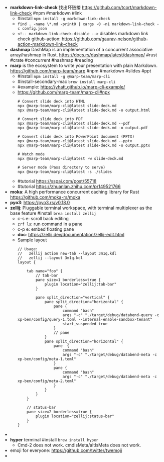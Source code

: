 - **markdown-link-check**
  找出坏链接 https://github.com/tcort/markdown-link-check 
  #npm #markdown #link
	- #install `npm install -g markdown-link-check`
	- `find . -name \*.md -print0 | xargs -0 -n1 markdown-link-check -c config.json`
	- `<!-- markdown-link-check-disable -->` disables markdown link check
	  github-action: https://github.com/gaurav-nelson/github-action-markdown-link-check
- **dashmap**
  DashMap is an implementation of a concurrent associative array/hashmap in Rust.
  https://docs.rs/dashmap/latest/dashmap/
  #rust #crate #concurrent #hashmap #reading
- **marp**
  is the ecosystem to write your presentation with plain Markdown.
  https://github.com/marp-team/marp
  #npm #markdown #slides #ppt
	- #install `npm install -g @marp-team/marp-cli`
	- #install-secondary-mac `brew install marp-cli`
	- #example: https://yhatt.github.io/marp-cli-example/
	- https://github.com/marp-team/marp-cli#npx
	  ```
	  # Convert slide deck into HTML
	  npx @marp-team/marp-cli@latest slide-deck.md
	  npx @marp-team/marp-cli@latest slide-deck.md -o output.html
	  
	  # Convert slide deck into PDF
	  npx @marp-team/marp-cli@latest slide-deck.md --pdf
	  npx @marp-team/marp-cli@latest slide-deck.md -o output.pdf
	  
	  # Convert slide deck into PowerPoint document (PPTX)
	  npx @marp-team/marp-cli@latest slide-deck.md --pptx
	  npx @marp-team/marp-cli@latest slide-deck.md -o output.pptx
	  
	  # Watch mode
	  npx @marp-team/marp-cli@latest -w slide-deck.md
	  
	  # Server mode (Pass directory to serve)
	  npx @marp-team/marp-cli@latest -s ./slides
	  ```
	- #tutorial https://sspai.com/post/55718
	- #tutorial https://zhuanlan.zhihu.com/p/149521766
- **moka**:
  A high performance concurrent caching library for Rust
  https://github.com/moka-rs/moka
- **pyo3**:
  https://pyo3.rs/v0.18.0
- **zellij**:
  Pluggable terminal workspace, with terminal multiplexer as the base feature
  #install `brea install zellij`
	- c-s e: scroll back editing
	- `zrf ls`: run command in a pane
	- c-p e: embed floating pane
	- **doc**: https://zellij.dev/documentation/zellij-edit.html
	- Sample layout
	  ```
	  // Usage:
	  //   zellij action new-tab --layout 3m1q.kdl
	  //   zellij --layout 3m1q.kdl
	  layout {
	  
	      tab name="foo" {
	          // tab-bar
	          pane size=1 borderless=true {
	              plugin location="zellij:tab-bar"
	          }
	  
	          pane split_direction="vertical" {
	              pane split_direction="horizontal" {
	                  pane {
	                      command "bash"
	                      args "-c" "./target/debug/databend-query -c xp-ben/config/query-1.toml --internal-enable-sandbox-tenant"
	                      start_suspended true
	                  }
	                  // pane
	              }
	              pane split_direction="horizontal" {
	                  pane  {
	                      command "bash"
	                      args "-c" "./target/debug/databend-meta -c xp-ben/config/meta-1.toml"
	                  }
	                  pane {
	                      command "bash"
	                      args "-c" "./target/debug/databend-meta -c xp-ben/config/meta-2.toml"
	                  }
	              }
	          }
	      }
	  
	      // status-bar
	      pane size=2 borderless=true {
	          plugin location="zellij:status-bar"
	      }
	  }
	  
	  ```
-
- **hyper**
  terminal
  #install `brew install hyper`
	- Cmd-2 does not work. cmdIsMeta/altIsMeta does not work.
- emoji for everyone: https://github.com/twitter/twemoji
-